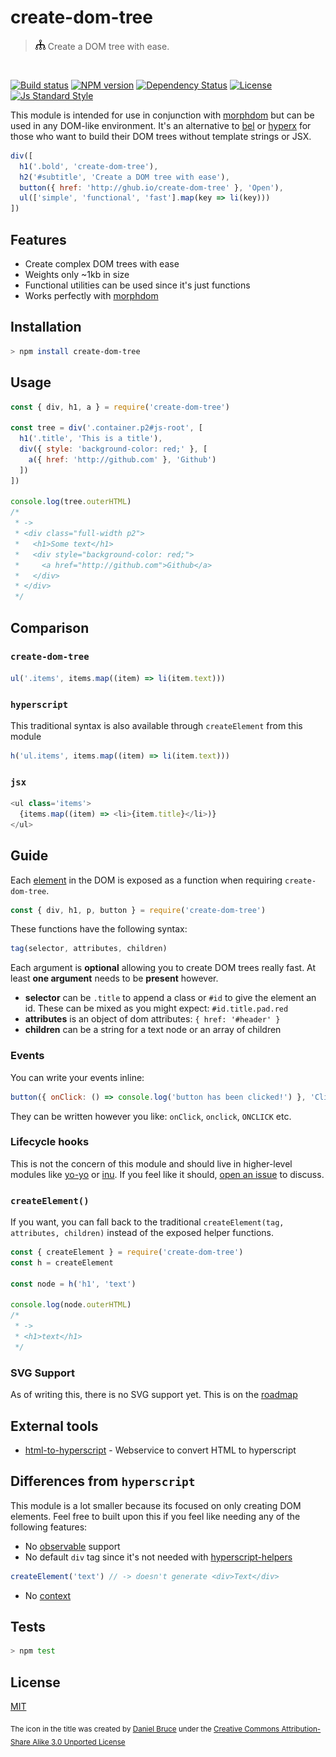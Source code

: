 

# create-dom-tree

> ![tree](./tree.png) Create a DOM tree with ease.
<br>

[![Build status][travis-image]][travis-url]
[![NPM version][version-image]][version-url]
[![Dependency Status][david-image]][david-url]
[![License][license-image]][license-url]
[![Js Standard Style][standard-image]][standard-url]

This module is intended for use in conjunction with [morphdom](https://github.com/patrick-steele-idem/morphdom) but can be used in any DOM-like environment. It's an alternative to [bel](https://github.com/shama/bel) or [hyperx](https://github.com/substack/hyperx) for those who want to build their DOM trees without template strings or JSX.
</div>

```js
div([
  h1('.bold', 'create-dom-tree'),
  h2('#subtitle', 'Create a DOM tree with ease'),
  button({ href: 'http://ghub.io/create-dom-tree' }, 'Open'),
  ul(['simple', 'functional', 'fast'].map(key => li(key)))
])
```

## Features

* Create complex DOM trees with ease
* Weights only ~1kb in size
* Functional utilities can be used since it's just functions
* Works perfectly with [morphdom](https://github.com/patrick-steele-idem/morphdom)

## Installation

```bash
> npm install create-dom-tree
```

## Usage

```js
const { div, h1, a } = require('create-dom-tree')

const tree = div('.container.p2#js-root', [
  h1('.title', 'This is a title'),
  div({ style: 'background-color: red;' }, [
    a({ href: 'http://github.com' }, 'Github')
  ])
])

console.log(tree.outerHTML)
/*
 * ->
 * <div class="full-width p2">
 *   <h1>Some text</h1>
 *   <div style="background-color: red;">
 *     <a href="http://github.com">Github</a>
 *   </div>
 * </div>
 */
```

## Comparison

### `create-dom-tree`

```js
ul('.items', items.map((item) => li(item.text)))
```

### `hyperscript`

This traditional syntax is also available through `createElement` from this module

```js
h('ul.items', items.map((item) => li(item.text)))
```

### `jsx`

```js
<ul class='items'>
  {items.map((item) => <li>{item.title}</li>)}
</ul>
```

## Guide

Each [element](https://github.com/ohanhi/hyperscript-helpers/blob/master/src/index.js#L26-L38) in the DOM is exposed as a function when requiring `create-dom-tree`.

```js
const { div, h1, p, button } = require('create-dom-tree')
```

These functions have the following syntax:

```js
tag(selector, attributes, children)
```

Each argument is **optional** allowing you to create DOM trees really fast. At least **one argument** needs to be **present** however.

* **selector** can be `.title` to append a class or `#id` to give the element an id. These can be mixed as you might expect: `#id.title.pad.red`
* **attributes** is an object of dom attributes: `{ href: '#header' }`
* **children** can be a string for a text node or an array of children

### Events

You can write your events inline:

```js
button({ onClick: () => console.log('button has been clicked!') }, 'Click Here')
```

They can be written however you like: `onClick`, `onclick`, `ONCLICK` etc.

### Lifecycle hooks

This is not the concern of this module and should live in higher-level modules like [yo-yo](https://github.com/maxogden/yo-yo) or [inu](https://github.com/ahdinosaur/inu). If you feel like it should, [open an issue](http://github.com/queckezz/create-dom-tree/issues/new) to discuss.

### `createElement()`

If you want, you can fall back to the traditional `createElement(tag, attributes, children)` instead of the exposed helper functions.

```js
const { createElement } = require('create-dom-tree')
const h = createElement

const node = h('h1', 'text')

console.log(node.outerHTML)
/* 
 * ->
 * <h1>text</h1>
 */
```

### SVG Support

As of writing this, there is no SVG support yet. This is on the [roadmap](https://github.com/queckezz/create-dom-tree/issues/1)

## External tools

* [html-to-hyperscript](html-to-hyperscript.paqmind.com) - Webservice to convert HTML to hyperscript

## Differences from `hyperscript`

This module is a lot smaller because its focused on only creating DOM elements. Feel free to built upon this if you feel like needing any of the following features:

* No [observable](https://github.com/dominictarr/observable) support
* No default `div` tag since it's not needed with [hyperscript-helpers](https://github.com/ohanhi/hyperscript-helpers)

```js
createElement('text') // -> doesn't generate <div>Text</div>
```

* No [context](https://github.com/dominictarr/hyperscript/blob/master/test/index.js#L120-L126)

## Tests

```bash
> npm test
```

## License

[MIT][license-url]

<sub>The icon in the title was created by [Daniel Bruce](https://www.iconfinder.com/icons/80984/structure_icon#size=16) under the [Creative Commons Attribution-Share Alike 3.0 Unported License](http://creativecommons.org/licenses/by-sa/3.0/)</sub>

[travis-image]: https://img.shields.io/travis/queckezz/create-dom-tree.svg?style=flat-square
[travis-url]: https://travis-ci.org/queckezz/create-dom-tree

[version-image]: https://img.shields.io/npm/v/create-dom-tree.svg?style=flat-square
[version-url]: https://npmjs.org/package/create-dom-tree

[david-image]: http://img.shields.io/david/queckezz/create-dom-tree.svg?style=flat-square
[david-url]: https://david-dm.org/queckezz/create-dom-tree

[standard-image]: https://img.shields.io/badge/code-standard-brightgreen.svg?style=flat-square
[standard-url]: https://github.com/feross/standard

[license-image]: http://img.shields.io/npm/l/create-dom-tree.svg?style=flat-square
[license-url]: ./license